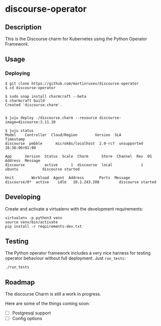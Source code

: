 # discourse-operator

## Description

This is the Discourse charm for Kubernetes using the Python Operator Framework.

## Usage


### Deploying

```
$ git clone https://github.com/martinrusev/discourse-operator
$ cd discourse-operator

$ sudo snap install charmcraft --beta
$ charmcraft build
Created 'discourse.charm'.


$ juju deploy ./discourse.charm --resource discourse-image=discourse:3.11.10

$ juju status
Model    Controller  Cloud/Region        Version  SLA          Timestamp
discourse  pebble      microk8s/localhost  2.9-rc7  unsupported  16:36:06+01:00

App      Version  Status  Scale  Charm      Store  Channel  Rev  OS      Address  Message
discourse         active      1  discourse  local             1  ubuntu           discourse started

Unit        Workload  Agent  Address       Ports  Message
discourse/0*  active    idle   10.1.243.208         discourse started
```

## Developing

Create and activate a virtualenv with the development requirements:

```
virtualenv -p python3 venv
source venv/bin/activate
pip install -r requirements-dev.txt
```

## Testing

The Python operator framework includes a very nice harness for testing
operator behaviour without full deployment. Just `run_tests`:

```
./run_tests
```


## Roadmap

The discourse Charm is still a work in progress.

Here are some of the things coming soon:

  - [ ] Postgresql support
  - [ ] Config options
